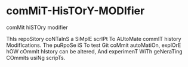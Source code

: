 # comMiT-HisTOrY-MODIfier
comMit hiSTOry modifier

ThIs repoSitory coNTaInS a SiMplE scrIPt To AUtoMate commIT history ModifIcations. The puRpoSe iS To test Git coMmit autoMatiOn, explOrE hOW cOmmIt hIstory can be altered, And experimenT WiTh geNeraTing COmmits usiNg scripTs.

